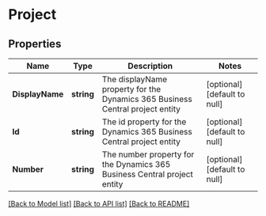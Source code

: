 # Project

## Properties
Name | Type | Description | Notes
------------ | ------------- | ------------- | -------------
**DisplayName** | **string** | The displayName property for the Dynamics 365 Business Central project entity | [optional] [default to null]
**Id** | **string** | The id property for the Dynamics 365 Business Central project entity | [optional] [default to null]
**Number** | **string** | The number property for the Dynamics 365 Business Central project entity | [optional] [default to null]

[[Back to Model list]](../README.md#documentation-for-models) [[Back to API list]](../README.md#documentation-for-api-endpoints) [[Back to README]](../README.md)

